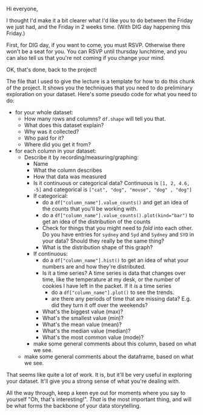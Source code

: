 Hi everyone,

I thought I'd make it a bit clearer what I'd like you to do between the Friday we just had, and the Friday in 2 weeks time. (With DIG day happening this Friday.)

First, for DIG day, if you want to come, you must RSVP. Otherwise there won't be a seat for you. You can RSVP until thursday lunchtime, and you can also tell us that you're not coming if you change your mind.

OK, that's done, back to the project!

The file that I used to give the lecture is a template for how to do this chunk of the project. It shows you the techniques that you need to do preliminary exploration on your dataset. Here's some pseudo code for what you need to do:

* for your whole dataset:
    * How many rows and columns? `df.shape` will tell you that.
    * What does this dataset explain? 
    * Why was it collected? 
    * Who paid for it?
    * Where did you get it from?
* for each column in your dataset:
    * Describe it by recording/measuring/graphing:
        * Name
        * What the column describes
        * How that data was measured
        * Is it continuous or categorical data? Continuous is `[1, 2, 4.6, -5]` and categorical is `["cat", "dog", "mouse", "dog" , "dog"]`
        * If categorical:
            * do a `df["column_name"].value_counts()` and get an idea of the counts that you'll be working with.
            * do a `df["column_name"].value_counts().plot(kind="bar")` to get an idea of the distribution of the counts
            * Check for things that you might need to _fold_ into each other. Do you have entries for `sydney` and `Syd` and `Sydney` and `SYD` in your data? Should they really be the same thing?
            * What is the distribution shape of this graph?
        * If continuous:
            * do a `df["column_name"].hist()` to get an idea of what your numbers are and how they're distributed.
            * Is it a time series? A time series is data that changes over time, like the temperature at my desk, or the number of cookies I have left in the packet. If it _is_ a time series
                * do a `df["column_name"].plot()` to see the trends.
                * are there any periods of time that are missing data? E.g. did they turn it off over the weekends?
            * What's the biggest value (max)?
            * What's the smallest value (min)?
            * What's the mean value (mean)?
            * What's the median value (median)?
            * What's the most common value (mode)?
        * make some general comments about this column, based on what we see.
    * make some general comments about the dataframe, based on what we see.

That seems like quite a lot of work. It is, but it'll be very useful in exploring your dataset. It'll give you a strong sense of what you're dealing with. 

All the way through, keep a keen eye out for moments where you say to yourself "Oh, that's interesting!". _That_ is the most important thing, and will be what forms the backbone of your data storytelling.


